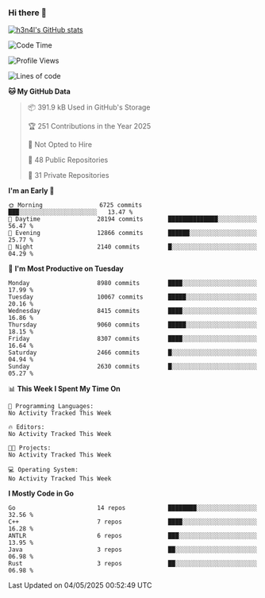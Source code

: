 ### Hi there 👋

[![h3n4l's GitHub stats](https://github-readme-stats.vercel.app/api?username=h3n4l&count_private=true&show_icons=true&theme=radical)](https://github.com/h3n4l/github-readme-stats)

<!--START_SECTION:waka-->
![Code Time](http://img.shields.io/badge/Code%20Time-2%2C164%20hrs%205%20mins-blue)

![Profile Views](http://img.shields.io/badge/Profile%20Views-6-blue)

![Lines of code](https://img.shields.io/badge/From%20Hello%20World%20I%27ve%20Written-16.6%20million%20lines%20of%20code-blue)

**🐱 My GitHub Data** 

> 📦 391.9 kB Used in GitHub's Storage 
 > 
> 🏆 251 Contributions in the Year 2025
 > 
> 🚫 Not Opted to Hire
 > 
> 📜 48 Public Repositories 
 > 
> 🔑 31 Private Repositories 
 > 
**I'm an Early 🐤** 

```text
🌞 Morning                6725 commits        ███░░░░░░░░░░░░░░░░░░░░░░   13.47 % 
🌆 Daytime                28194 commits       ██████████████░░░░░░░░░░░   56.47 % 
🌃 Evening                12866 commits       ██████░░░░░░░░░░░░░░░░░░░   25.77 % 
🌙 Night                  2140 commits        █░░░░░░░░░░░░░░░░░░░░░░░░   04.29 % 
```
📅 **I'm Most Productive on Tuesday** 

```text
Monday                   8980 commits        ████░░░░░░░░░░░░░░░░░░░░░   17.99 % 
Tuesday                  10067 commits       █████░░░░░░░░░░░░░░░░░░░░   20.16 % 
Wednesday                8415 commits        ████░░░░░░░░░░░░░░░░░░░░░   16.86 % 
Thursday                 9060 commits        █████░░░░░░░░░░░░░░░░░░░░   18.15 % 
Friday                   8307 commits        ████░░░░░░░░░░░░░░░░░░░░░   16.64 % 
Saturday                 2466 commits        █░░░░░░░░░░░░░░░░░░░░░░░░   04.94 % 
Sunday                   2630 commits        █░░░░░░░░░░░░░░░░░░░░░░░░   05.27 % 
```


📊 **This Week I Spent My Time On** 

```text
💬 Programming Languages: 
No Activity Tracked This Week

🔥 Editors: 
No Activity Tracked This Week

🐱‍💻 Projects: 
No Activity Tracked This Week

💻 Operating System: 
No Activity Tracked This Week
```

**I Mostly Code in Go** 

```text
Go                       14 repos            ████████░░░░░░░░░░░░░░░░░   32.56 % 
C++                      7 repos             ████░░░░░░░░░░░░░░░░░░░░░   16.28 % 
ANTLR                    6 repos             ███░░░░░░░░░░░░░░░░░░░░░░   13.95 % 
Java                     3 repos             ██░░░░░░░░░░░░░░░░░░░░░░░   06.98 % 
Rust                     3 repos             ██░░░░░░░░░░░░░░░░░░░░░░░   06.98 % 
```




 Last Updated on 04/05/2025 00:52:49 UTC
<!--END_SECTION:waka-->


